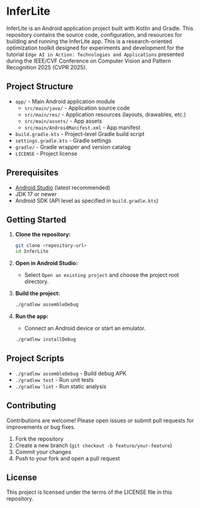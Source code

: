 # InferLite

InferLite is an Android application project built with Kotlin and Gradle. This repository contains the source code, configuration, and resources for building and running the InferLite app. This is a research-oriented optimization toolkit designed for experiments and development for the tutorial `Edge AI in Action: Technologies and Applications` presented during the IEEE/CVF Conference on Computer Vision and Pattern Recognition 2025 (CVPR 2025).

## Project Structure

- `app/` - Main Android application module
  - `src/main/java/` - Application source code
  - `src/main/res/` - Application resources (layouts, drawables, etc.)
  - `src/main/assets/` - App assets
  - `src/main/AndroidManifest.xml` - App manifest
- `build.gradle.kts` - Project-level Gradle build script
- `settings.gradle.kts` - Gradle settings
- `gradle/` - Gradle wrapper and version catalog
- `LICENSE` - Project license

## Prerequisites

- [Android Studio](https://developer.android.com/studio) (latest recommended)
- JDK 17 or newer
- Android SDK (API level as specified in `build.gradle.kts`)

## Getting Started

1. **Clone the repository:**

   ```sh
   git clone <repository-url>
   cd InferLite
   ```

2. **Open in Android Studio:**

   - Select `Open an existing project` and choose the project root directory.

3. **Build the project:**

   ```sh
   ./gradlew assembleDebug
   ```

4. **Run the app:**

   - Connect an Android device or start an emulator.

   ```sh
   ./gradlew installDebug
   ```

## Project Scripts

- `./gradlew assembleDebug` - Build debug APK
- `./gradlew test` - Run unit tests
- `./gradlew lint` - Run static analysis

## Contributing

Contributions are welcome! Please open issues or submit pull requests for improvements or bug fixes.

1. Fork the repository
2. Create a new branch (`git checkout -b feature/your-feature`)
3. Commit your changes
4. Push to your fork and open a pull request

## License

This project is licensed under the terms of the LICENSE file in this repository.
